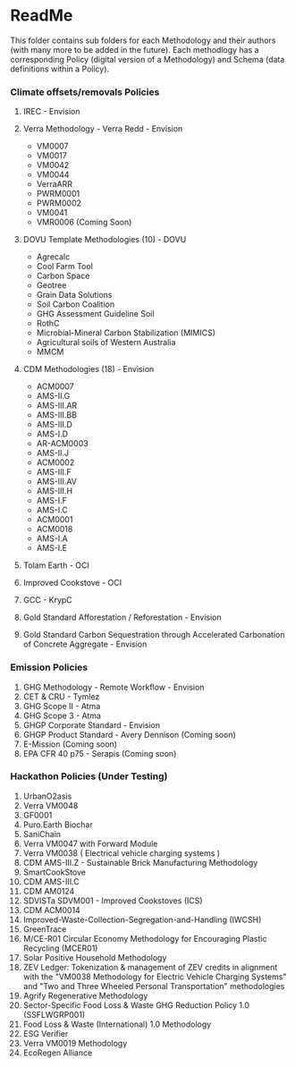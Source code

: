 # ReadMe

This folder contains sub folders for each Methodology and their authors (with many more to be added in the future). Each methodlogy has a corresponding Policy (digital version of a Methodology) and Schema (data definitions within a Policy).

### Climate offsets/removals Policies

1. IREC - Envision
2. Verra Methodology - Verra Redd - Envision
   - VM0007
   - VM0017
   - VM0042
   - VM0044
   - VerraARR
   - PWRM0001
   - PWRM0002
   - VM0041
   - VMR0006 (Coming Soon)
4. DOVU Template Methodologies (10) - DOVU
   - Agrecalc
   - Cool Farm Tool
   - Carbon Space
   - Geotree
   - Grain Data Solutions
   - Soil Carbon Coalition
   - GHG Assessment Guideline Soil
   - RothC
   - Microbial-Mineral Carbon Stabilization (MIMICS)
   - Agricultural soils of Western Australia
   - MMCM
     
5. CDM Methodologies (18) - Envision

   - ACM0007
   - AMS-II.G
   - AMS-III.AR
   - AMS-III.BB
   - AMS-III.D
   - AMS-I.D
   - AR-ACM0003
   - AMS-II.J
   - ACM0002
   - AMS-III.F
   - AMS-III.AV
   - AMS-III.H
   - AMS-I.F
   - AMS-I.C
   - ACM0001
   - ACM0018
   - AMS-I.A
   - AMS-I.E

6. Tolam Earth - OCI
7. Improved Cookstove - OCI
8. GCC - KrypC
9. Gold Standard Afforestation / Reforestation - Envision
10. Gold Standard Carbon Sequestration through Accelerated Carbonation of Concrete Aggregate - Envision
    
### Emission Policies

1. GHG Methodology - Remote Workflow - Envision
2. CET & CRU - Tymlez
3. GHG Scope II - Atma
4. GHG Scope 3 - Atma
5. GHGP Corporate Standard - Envision
6. GHGP Product Standard - Avery Dennison (Coming soon)
7. E-Mission (Coming soon)
8. EPA CFR 40 p75 - Serapis (Coming soon)

### Hackathon Policies (Under Testing)

1. UrbanO2asis
2. Verra VM0048
3. GF0001
4. Puro.Earth Biochar
5. SaniChain
6. Verra VM0047 with Forward Module
7. Verra VM0038 ( Electrical vehicle charging systems )
8. CDM AMS-III.Z - Sustainable Brick Manufacturing Methodology
9. SmartCookStove
10. CDM AMS-III.C
11. CDM AM0124
12. SDVISTa SDVM001 - Improved Cookstoves (ICS)
13. CDM ACM0014
14. Improved-Waste-Collection-Segregation-and-Handling (IWCSH)
15. GreenTrace
16. M/CE-R01 Circular Economy Methodology for Encouraging Plastic Recycling (MCER01)
17. Solar Positive Household Methodology
18. ZEV Ledger: Tokenization & management of ZEV credits in alignment with the "VM0038 Methodology for Electric Vehicle Charging Systems" and "Two and Three Wheeled Personal Transportation" methodologies
19. Agrify Regenerative Methodology
20. Sector-Specific Food Loss & Waste GHG Reduction Policy 1.0 (SSFLWGRP001)
21. Food Loss & Waste (International) 1.0 Methodology
22. ESG Verifier
23. Verra VM0019 Methodology
24. EcoRegen Alliance
